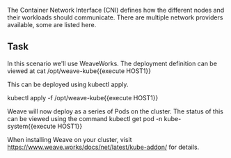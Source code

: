 

The Container Network Interface (CNI) defines how the different nodes and their workloads should communicate. There are multiple network providers available, some are listed here.

## Task

In this scenario we'll use WeaveWorks. The deployment definition can be viewed at cat /opt/weave-kube{{execute HOST1}}

This can be deployed using kubectl apply.

kubectl apply -f /opt/weave-kube{{execute HOST1}}

Weave will now deploy as a series of Pods on the cluster. The status of this can be viewed using the command kubectl get pod -n kube-system{{execute HOST1}}

When installing Weave on your cluster, visit https://www.weave.works/docs/net/latest/kube-addon/ for details.

